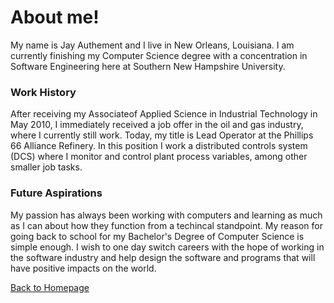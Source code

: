 # About me!

My name is Jay Authement and I live in New Orleans, Louisiana. I am currently finishing my Computer Science degree with a concentration in Software Engineering
here at Southern New Hampshire University.

### Work History

After receiving my Associateof Applied Science in Industrial Technology in May 2010, I immediately received a job offer in the oil and gas industry, where I currently still work. Today, my title is Lead Operator at the Phillips 66 Alliance Refinery. In this position I work a distributed controls system (DCS) where I monitor and control plant process variables, among other smaller job tasks.

### Future Aspirations

My passion has always been working with computers and learning as much as I can about how they function from a techincal standpoint. My reason for going back to school for my Bachelor's Degree of Computer Science is simple enough. I wish to one day switch careers with the hope of working in the software industry and help design the software and programs that will have positive impacts on the world. 


[Back to Homepage](index.md)
